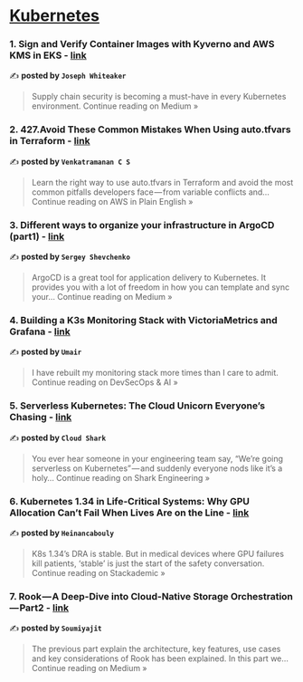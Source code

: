 
<h1><a href=https://medium.com/tag/kubernetes/recommended target="_blank" rel="noopener noreferrer">Kubernetes</a></h1>
<h3>1.  Sign and Verify Container Images with Kyverno and AWS KMS in EKS - <a href="https://medium.com/@josephsims1/sign-and-verify-container-images-with-kyverno-and-aws-kms-in-eks-fcc7d1317a1b?source=rss------kubernetes-5" target="_blank" rel="noopener noreferrer">link</a></h3>

✍️ **posted by `Joseph Whiteaker`**

<blockquote>Supply chain security is becoming a must-have in every Kubernetes environment.
Continue reading on Medium »</blockquote>

<h3>2. 427.Avoid These Common Mistakes When Using auto.tfvars in Terraform - <a href="https://aws.plainenglish.io/427-avoid-these-common-mistakes-when-using-auto-tfvars-in-terraform-3e37b5fedbae?source=rss------kubernetes-5" target="_blank" rel="noopener noreferrer">link</a></h3>

✍️ **posted by `Venkatramanan C S`**

<blockquote>Learn the right way to use auto.tfvars in Terraform and avoid the most common pitfalls developers face — from variable conflicts and…
Continue reading on AWS in Plain English »</blockquote>

<h3>3. Different ways to organize your infrastructure in ArgoCD (part1) - <a href="https://medium.com/@sergeyshevch/different-ways-to-organize-your-infrastructure-in-argocd-part1-ed019b4d3211?source=rss------kubernetes-5" target="_blank" rel="noopener noreferrer">link</a></h3>

✍️ **posted by `Sergey Shevchenko`**

<blockquote>ArgoCD is a great tool for application delivery to Kubernetes. It provides you with a lot of freedom in how you can template and sync your…
Continue reading on Medium »</blockquote>

<h3>4. Building a K3s Monitoring Stack with VictoriaMetrics and Grafana - <a href="https://devsecopsai.today/building-a-k3s-monitoring-stack-with-victoriametrics-and-grafana-5db411de761f?source=rss------kubernetes-5" target="_blank" rel="noopener noreferrer">link</a></h3>

✍️ **posted by `Umair`**

<blockquote>I have rebuilt my monitoring stack more times than I care to admit.
Continue reading on DevSecOps & AI »</blockquote>

<h3>5. Serverless Kubernetes: The Cloud Unicorn Everyone’s Chasing - <a href="https://medium.com/shark-engineering/serverless-kubernetes-platforms-guide-9d0648aa193b?source=rss------kubernetes-5" target="_blank" rel="noopener noreferrer">link</a></h3>

✍️ **posted by `Cloud Shark`**

<blockquote>You ever hear someone in your engineering team say, “We’re going serverless on Kubernetes” — and suddenly everyone nods like it’s a holy…
Continue reading on Shark Engineering »</blockquote>

<h3>6. Kubernetes 1.34 in Life-Critical Systems: Why GPU Allocation Can’t Fail When Lives Are on the Line - <a href="https://blog.stackademic.com/kubernetes-1-34-in-life-critical-systems-why-gpu-allocation-cant-fail-when-lives-are-on-the-line-3ab859bd097d?source=rss------kubernetes-5" target="_blank" rel="noopener noreferrer">link</a></h3>

✍️ **posted by `Heinancabouly`**

<blockquote>K8s 1.34’s DRA is stable. But in medical devices where GPU failures kill patients, ‘stable’ is just the start of the safety conversation.
Continue reading on Stackademic »</blockquote>

<h3>7. Rook — A Deep-Dive into Cloud-Native Storage Orchestration — Part2 - <a href="https://soumiyajit.medium.com/rook-a-deep-dive-into-cloud-native-storage-orchestration-part2-f5a88646ced8?source=rss------kubernetes-5" target="_blank" rel="noopener noreferrer">link</a></h3>

✍️ **posted by `Soumiyajit`**

<blockquote>The previous part explain the architecture, key features, use cases and key considerations of Rook has been explained. In this part we…
Continue reading on Medium »</blockquote>

